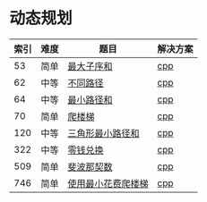 # 动态规划

|索引|难度|题目|解决方案|
|----|----|----|--------|
|53|简单|[最大子序和](https://leetcode-cn.com/problems/maximum-subarray/)|[cpp](../problem/53_maxSubArray.md)|
|62|中等|[不同路径](https://leetcode-cn.com/problems/unique-paths/)|[cpp](../problem/62_uniquePaths.md)|
|64|中等|[最小路径和](https://leetcode-cn.com/problems/minimum-path-sum/)|[cpp](../problem/64_minPathSum.md)|
|70|简单|[爬楼梯](https://leetcode-cn.com/problems/climbing-stairs/)|[cpp](../problem/70_climbStairs.md)|
|120|中等|[三角形最小路径和](https://leetcode-cn.com/problems/triangle/)|[cpp](../problem/120_minimumTotal.md)|
|322|中等|[零钱兑换](https://leetcode-cn.com/problems/coin-change/)|[cpp](../problem/322_coinChange.md)|
|509|简单|[斐波那契数](https://leetcode-cn.com/problems/fibonacci-number/)|[cpp](../problem/509_fib.md)|
|746|简单|[使用最小花费爬楼梯](https://leetcode-cn.com/problems/min-cost-climbing-stairs/)|[cpp](../problem/746_minCostClimbingStairs.md)|

